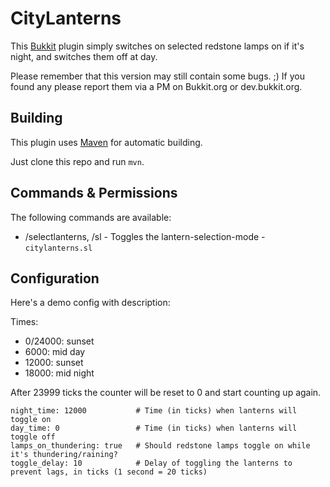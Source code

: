 CityLanterns
============

This [Bukkit](http://bukkit.org/) plugin simply switches on selected redstone lamps on if it's night, and switches them off at day.

Please remember that this version may still contain some bugs. ;) If you found any please report them via a PM on Bukkit.org or dev.bukkit.org.


Building
--------
This plugin uses [Maven](http://maven.apache.org/) for automatic building.

Just clone this repo and run `mvn`.

Commands & Permissions
----------------------

The following commands are available:

* /selectlanterns, /sl - Toggles the lantern-selection-mode - `citylanterns.sl`

Configuration
-------------

Here's a demo config with description:

Times:
- 0/24000: sunset
- 6000: mid day
- 12000: sunset
- 18000: mid night

After 23999 ticks the counter will be reset to 0 and start counting up again.

    night_time: 12000 			# Time (in ticks) when lanterns will toggle on
    day_time: 0 				# Time (in ticks) when lanterns will toggle off
    lamps_on_thundering: true	# Should redstone lamps toggle on while it's thundering/raining?
	toggle_delay: 10			# Delay of toggling the lanterns to prevent lags, in ticks (1 second = 20 ticks)  
